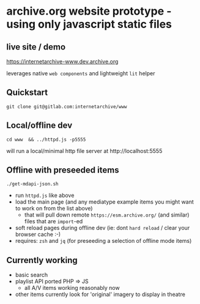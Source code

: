 # archive.org website prototype - using only javascript static files

## live site / demo
https://internetarchive-www.dev.archive.org

leverages native `web components` and lightweight `lit` helper

## Quickstart
```
git clone git@gitlab.com:internetarchive/www
```


## Local/offline dev
```
cd www  && ../httpd.js -p5555
```
will run a local/minimal http file server at http://localhost:5555

## Offline with preseeded items
```
./get-mdapi-json.sh
```
- run `httpd.js` like above
- load the main page (and any mediatype example items you might want to work on from the list above)
  - that will pull down remote `https://esm.archive.org/` (and similar) files that are `import`-ed
- soft reload pages during offline dev (ie: dont `hard reload` / clear your browser cache :-)
- requires: `zsh` and `jq` (for preseeding a selection of offline mode items)


## Currently working
- basic search
- playlist API ported PHP => JS
  - all A/V items working reasonably now
- other items currently look for 'original' imagery to display in theatre
